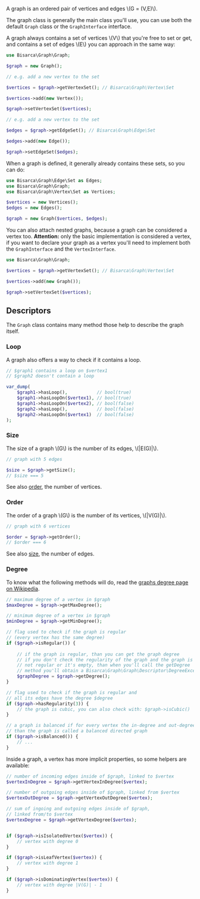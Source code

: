 A graph is an ordered pair of vertices and edges \\(G = (V,E)\\).

The graph class is generally the main class you'll use, you can use both the
default `Graph` class or the `GraphInterface` interface.

A graph always contains a set of vertices \\(V\\) that you're free to set or get,
and contains a set of edges \\(E\\) you can approach in the same way:

```php
use Bisarca\Graph\Graph;

$graph = new Graph();

// e.g. add a new vertex to the set

$vertices = $graph->getVertexSet(); // Bisarca\Graph\Vertex\Set

$vertices->add(new Vertex());

$graph->setVertexSet($vertices);

// e.g. add a new vertex to the set

$edges = $graph->getEdgeSet(); // Bisarca\Graph\Edge\Set

$edges->add(new Edge());

$graph->setEdgeSet($edges);
```

When a graph is defined, it generally already contains these sets, so you can do:

```php
use Bisarca\Graph\Edge\Set as Edges;
use Bisarca\Graph\Graph;
use Bisarca\Graph\Vertex\Set as Vertices;

$vertices = new Vertices();
$edges = new Edges();

$graph = new Graph($vertices, $edges);
```

You can also attach nested graphs, because a graph can be considered a vertex too.
**Attention:** only the basic implementation is considered a vertex, if you
want to declare your graph as a vertex you'll need to implement both the `GraphInterface` and the `VertexInterface`.

```php
use Bisarca\Graph\Graph;

$vertices = $graph->getVertexSet(); // Bisarca\Graph\Vertex\Set

$vertices->add(new Graph());

$graph->setVertexSet($vertices);
```


## Descriptors

The `Graph` class contains many method those help to describe the graph itself.


### Loop

A graph also offers a way to check if it contains a loop.

```php
// $graph1 contains a loop on $vertex1
// $graph2 doesn't contain a loop

var_dump(
    $graph1->hasLoop(),           // bool(true)
    $graph1->hasLoopOn($vertex1), // bool(true)
    $graph1->hasLoopOn($vertex2), // bool(false)
    $graph2->hasLoop(),           // bool(false)
    $graph2->hasLoopOn($vertex1)  // bool(false)
);

```


### Size

The size of a graph \\(G\\) is the number of its edges, \\(|E(G)|\\).

```php
// graph with 5 edges

$size = $graph->getSize();
// $size === 5
```

See also [order](#order), the number of vertices.


### Order

The order of a graph \\(G\\) is the number of its vertices, \\(|V(G)|\\).

```php
// graph with 6 vertices

$order = $graph->getOrder();
// $order === 6
```

See also [size](#size), the number of edges.


### Degree

To know what the following methods will do, read the [graphs degree page on Wikipedia](https://en.wikipedia.org/wiki/Degree_(graph_theory)).

```php
// maximum degree of a vertex in $graph
$maxDegree = $graph->getMaxDegree();

// minimum degree of a vertex in $graph
$minDegree = $graph->getMinDegree();

// flag used to check if the graph is regular
// (every vertex has the same degree)
if ($graph->isRegular()) {
    
    // if the graph is regular, than you can get the graph degree
    // if you don't check the regularity of the graph and the graph is
    // not regular or it's empty, than when you'll call the getDegree
    // method you'll obtain a Bisarca\Graph\Graph\Descriptor\DegreeException
    $graphDegree = $graph->getDegree();
}

// flag used to check if the graph is regular and
// all its edges have the degree $degree
if ($graph->hasRegularity(3)) {
    // the graph is cubic, you can also check with: $graph->isCubic()
}

// a graph is balanced if for every vertex the in-degree and out-degree value is the same,
// than the graph is called a balanced directed graph
if ($graph->isBalanced()) {
    // ...
}
```

Inside a graph, a vertex has more implicit properties,
so some helpers are available:

```php
// number of incoming edges inside of $graph, linked to $vertex
$vertexInDegree = $graph->getVertexInDegree($vertex);

// number of outgoing edges inside of $graph, linked from $vertex
$vertexOutDegree = $graph->getVertexOutDegree($vertex);

// sum of ingoing and outgoing edges inside of $graph,
// linked from/to $vertex
$vertexDegree = $graph->getVertexDegree($vertex);


if ($graph->isIsolatedVertex($vertex)) {
    // vertex with degree 0
}

if ($graph->isLeafVertex($vertex)) {
    // vertex with degree 1
}

if ($graph->isDominatingVertex($vertex)) {
    // vertex with degree |V(G)| - 1
}
```
